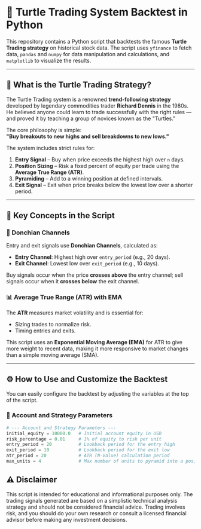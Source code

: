 # 🐢 Turtle Trading System Backtest in Python

This repository contains a Python script that backtests the famous **Turtle Trading strategy** on historical stock data. The script uses `yfinance` to fetch data, `pandas` and `numpy` for data manipulation and calculations, and `matplotlib` to visualize the results.

---

## 🧠 What is the Turtle Trading Strategy?

The Turtle Trading system is a renowned **trend-following strategy** developed by legendary commodities trader **Richard Dennis** in the 1980s. He believed anyone could learn to trade successfully with the right rules — and proved it by teaching a group of novices known as the "Turtles."

The core philosophy is simple:  
**"Buy breakouts to new highs and sell breakdowns to new lows."**

The system includes strict rules for:

1. **Entry Signal** – Buy when price exceeds the highest high over `n` days.
2. **Position Sizing** – Risk a fixed percent of equity per trade using the **Average True Range (ATR)**.
3. **Pyramiding** – Add to a winning position at defined intervals.
4. **Exit Signal** – Exit when price breaks below the lowest low over a shorter period.

---

## 🔑 Key Concepts in the Script

### 📏 Donchian Channels

Entry and exit signals use **Donchian Channels**, calculated as:

- **Entry Channel**: Highest high over `entry_period` (e.g., 20 days).
- **Exit Channel**: Lowest low over `exit_period` (e.g., 10 days).

Buy signals occur when the price **crosses above** the entry channel; sell signals occur when it **crosses below** the exit channel.

### 📊 Average True Range (ATR) with EMA

The **ATR** measures market volatility and is essential for:

- Sizing trades to normalize risk.
- Timing entries and exits.

This script uses an **Exponential Moving Average (EMA)** for ATR to give more weight to recent data, making it more responsive to market changes than a simple moving average (SMA).

---

## ⚙️ How to Use and Customize the Backtest

You can easily configure the backtest by adjusting the variables at the top of the script.

### 🧪 Account and Strategy Parameters

```python
# --- Account and Strategy Parameters ---
initial_equity = 10000.0   # Initial account equity in USD
risk_percentage = 0.01     # 1% of equity to risk per unit
entry_period = 20          # Lookback period for the entry high
exit_period = 10           # Lookback period for the exit low
atr_period = 20            # ATR (N-Value) calculation period
max_units = 4              # Max number of units to pyramid into a position
```
## ⚠️ Disclaimer

This script is intended for educational and informational purposes only.
The trading signals generated are based on a simplistic technical analysis strategy and should not be considered financial advice.
Trading involves risk, and you should do your own research or consult a licensed financial advisor before making any investment decisions.



